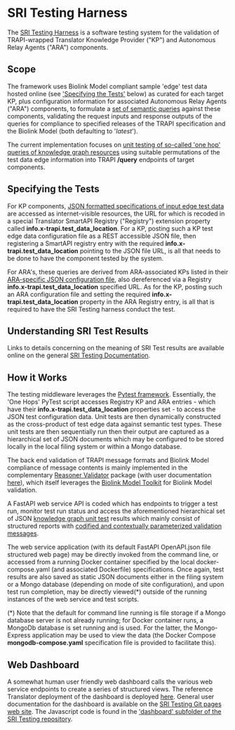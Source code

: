 # SRI Testing Harness

The [SRI Testing Harness](https://github.com/TranslatorSRI/SRI_testing) is a software testing system for the validation of TRAPI-wrapped Translator Knowledge Provider ("KP") and Autonomous Relay Agents ("ARA") components.

## Scope

The framework uses Biolink Model compliant sample 'edge' test data hosted online (see ['Specifying the Tests'](#specifying-the-tests) below) as curated for each target KP, plus configuration information for associated Autonomous Relay Agents ("ARA") components, to formulate a [set of semantic queries](https://github.com/TranslatorSRI/SRI_testing/blob/main/tests/onehop/README.md#how-the-testing-harness-works) against these components, validating the request inputs and response outputs of the queries for compliance to specified releases of the TRAPI specification and the Biolink Model (both defaulting to '_latest_').

The current implementation focuses on [unit testing of so-called 'one hop' queries of knowledge graph resources](https://github.com/TranslatorSRI/SRI_testing/blob/main/tests/onehop/README.md) using suitable permutations of the test data edge information into TRAPI **/query** endpoints of target components. 

## Specifying the Tests

For KP components, [JSON formatted specifications of input edge test data](https://github.com/TranslatorSRI/SRI_testing/blob/main/tests/onehop/README.md#kp-instructions) are accessed as internet-visible resources, the URL for which is recoded in a special Translator SmartAPI Registry ("Registry") extension property called **info.x-trapi.test_data_location**.  For a KP, posting such a KP test edge data configuration file as a REST accessible JSON file, then registering a SmartAPI registry entry with the required **info.x-trapi.test_data_location** pointing to the JSON file URL, is all that needs to be done to have the component tested by the system.

For ARA's, these queries are derived from ARA-associated KPs listed in their [ARA-specific JSON configuration file](https://github.com/TranslatorSRI/SRI_testing/blob/main/tests/onehop/README.md#ara-instructions), also dereferenced via a Registry **info.x-trapi.test_data_location** specified URL. As for the KP, posting such an ARA configuration file and setting the required **info.x-trapi.test_data_location** property in the ARA Registry entry, is all that is required to have the SRI Testing harness conduct the test.

## Understanding SRI Test Results

Links to details concerning on the meaning of SRI Test results are available online on the general [SRI Testing Documentation](https://ncatstranslator.github.io/SRI_Testing/#user-documentation).

## How it Works

The testing middleware leverages the [Pytest framework](https://docs.pytest.org/).  Essentially, the 'One Hops' PyTest script accesses Registry KP and ARA entries - which have their **info.x-trapi.test_data_location** properties set - to access the JSON test configuration data. Unit tests are then dynamically constructed as the cross-product of test edge data against semantic test types. These unit tests are then sequentially run then their output are captured as a hierarchical set of JSON documents which may be configured to be stored locally in the local filing system or within a Mongo database.

The back end validation of TRAPI message formats and Biolink Model compliance of message contents is mainly implemented in the complementary [Reasoner Validator](https://github.com/NCATSTranslator/reasoner-validator) package (with user documentation [here](https://translator-reasoner-validator.readthedocs.io)), which itself leverages the [Biolink Model Toolkit](https://github.com/biolink/biolink-model-toolkit) for Biolink Model validation.

A FastAPI web service API is coded which has endpoints to trigger a test run, monitor test run status and access the aforementioned hierarchical set of JSON [knowledge graph unit test](https://ncatstranslator.github.io/SRI_Testing/kg_unit_test_definitions.html) results which mainly consist of structured reports with [codified and contextually parameterized validation messages](https://translator-reasoner-validator.readthedocs.io/en/latest/#validation_code_definitions.md).

The web service application (with its default FastAPI OpenAPI.json file structured web page) may be directly invoked from the command line, or accessed from a running Docker container specified by the local docker-compose.yaml (and associated Dockerfile) specifications. Once again, test results are also saved as static JSON documents either in the filing system or a Mongo database (depending on mode of site configuration), and upon test run completion, may be directly viewed(*) outside of the running instances of the web service and test scripts.

(*) Note that the default for command line running is file storage if a Mongo database server is not already running; for Docker container runs, a MongoDb database is set running and is used. For the latter, the Mongo-Express application may be used to view the data (the Docker Compose **mongodb-compose.yaml** specification file is provided to facilitate this).

## Web Dashboard

A somewhat human user friendly web dashboard calls the various web service endpoints to create a series of structured views. The reference Translator deployment of the dashboard is deployed [here](https://sri-testing.apps.renci.org/). General user documentation for the dashboard is available on the [SRI Testing Git pages web site](https://ncatstranslator.github.io/SRI_Testing/web_dashboard_operations.html). The Javascript code is found in the ['dashboard' subfolder of the SRI Testing repository](https://github.com/TranslatorSRI/SRI_testing/tree/main/dashboard).
